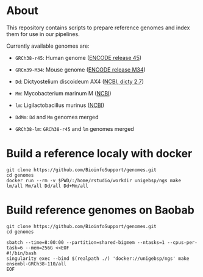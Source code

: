 

# About
This repository contains scripts to prepare reference genomes and index them for
use in our pipelines.

Currently available genomes are:

 - `GRCh38-r45`: Human genome ([ENCODE release 45](https://www.gencodegenes.org))
 
 - `GRCm39-M34`: Mouse genome ([ENCODE release M34](https://www.gencodegenes.org))
 
 - `Dd`: Dictyostelium discoideum AX4 ([NCBI, dicty 2.7](https://www.ncbi.nlm.nih.gov/datasets/genome/GCF_000004695.1/))
 
 - `Mm`: Mycobacterium marinum M ([NCBI](https://www.ncbi.nlm.nih.gov/datasets/genome/GCF_000018345.1/))
 
 - `lm`: Ligilactobacillus murinus ([NCBI](https://www.ncbi.nlm.nih.gov/datasets/genome/GCF_003288115.1/))
 
 - `DdMm`: `Dd` and `Mm` genomes merged
 
 - `GRCh38-lm`: `GRCh38-r45` and `lm` genomes merged



# Build a reference localy with docker
```
git clone https://github.com/BioinfoSupport/genomes.git
cd genomes
docker run --rm -v $PWD/:/home/rstudio/workdir unigebsp/ngs make lm/all Mm/all Dd/all Dd+Mm/all
```


# Build reference genomes on Baobab
```
git clone https://github.com/BioinfoSupport/genomes.git
cd genomes

sbatch --time=8:00:00 --partition=shared-bigmem --ntasks=1 --cpus-per-task=6 --mem=256G <<EOF
#!/bin/bash
singularity exec --bind $(realpath ./) 'docker://unigebsp/ngs' make ensembl-GRCh38-110/all
EOF
```




